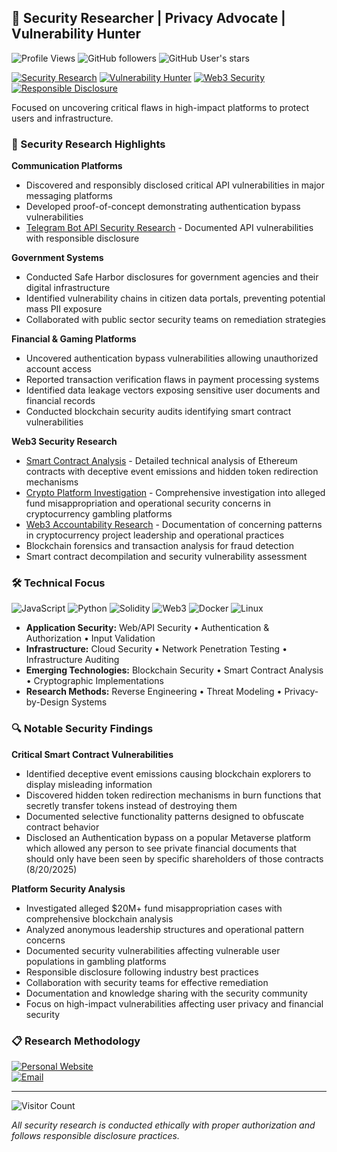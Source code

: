 ## 🔐 Security Researcher | Privacy Advocate | Vulnerability Hunter  

![Profile Views](https://komarev.com/ghpvc/?username=jlucus&color=red&style=flat-square&label=Profile+Views)
![GitHub followers](https://img.shields.io/github/followers/jlucus?style=social)
![GitHub User's stars](https://img.shields.io/github/stars/jlucus?style=social)

[![Security Research](https://img.shields.io/badge/Focus-Security%20Research-red?style=for-the-badge&logo=security&logoColor=white)](https://github.com/jlucus)
[![Vulnerability Hunter](https://img.shields.io/badge/Role-Vulnerability%20Hunter-orange?style=for-the-badge&logo=bug&logoColor=white)](https://github.com/jlucus)
[![Web3 Security](https://img.shields.io/badge/Specialty-Web3%20Security-purple?style=for-the-badge&logo=ethereum&logoColor=white)](https://github.com/jlucus)
[![Responsible Disclosure](https://img.shields.io/badge/Practice-Responsible%20Disclosure-green?style=for-the-badge&logo=shield&logoColor=white)](https://github.com/jlucus)

Focused on uncovering critical flaws in high-impact platforms to protect users and infrastructure.

### 🔭 Security Research Highlights  

**Communication Platforms**  
- Discovered and responsibly disclosed critical API vulnerabilities in major messaging platforms
- Developed proof-of-concept demonstrating authentication bypass vulnerabilities
- [Telegram Bot API Security Research](https://github.com/jlucus/tg-bot-disclosure) - Documented API vulnerabilities with responsible disclosure

**Government Systems**  
- Conducted Safe Harbor disclosures for government agencies and their digital infrastructure  
- Identified vulnerability chains in citizen data portals, preventing potential mass PII exposure  
- Collaborated with public sector security teams on remediation strategies

**Financial & Gaming Platforms**  
- Uncovered authentication bypass vulnerabilities allowing unauthorized account access
- Reported transaction verification flaws in payment processing systems
- Identified data leakage vectors exposing sensitive user documents and financial records
- Conducted blockchain security audits identifying smart contract vulnerabilities

**Web3 Security Research**  
- [Smart Contract Analysis](https://github.com/4eckd/Shuffle.com-Airdrop-Scam) - Detailed technical analysis of Ethereum contracts with deceptive event emissions and hidden token redirection mechanisms
- [Crypto Platform Investigation](https://github.com/4eckd/noahdummett) - Comprehensive investigation into alleged fund misappropriation and operational security concerns in cryptocurrency gambling platforms
- [Web3 Accountability Research](https://github.com/cyberapeyachtclub/cyberapeyachtclub) - Documentation of concerning patterns in cryptocurrency project leadership and operational practices
- Blockchain forensics and transaction analysis for fraud detection
- Smart contract decompilation and security vulnerability assessment

### 🛠️ Technical Focus  

![JavaScript](https://img.shields.io/badge/-JavaScript-F7DF1E?style=flat-square&logo=javascript&logoColor=black)
![Python](https://img.shields.io/badge/-Python-3776AB?style=flat-square&logo=python&logoColor=white)
![Solidity](https://img.shields.io/badge/-Solidity-363636?style=flat-square&logo=solidity&logoColor=white)
![Web3](https://img.shields.io/badge/-Web3-F16822?style=flat-square&logo=web3.js&logoColor=white)
![Docker](https://img.shields.io/badge/-Docker-2496ED?style=flat-square&logo=docker&logoColor=white)
![Linux](https://img.shields.io/badge/-Linux-FCC624?style=flat-square&logo=linux&logoColor=black)

- **Application Security:** Web/API Security • Authentication & Authorization • Input Validation
- **Infrastructure:** Cloud Security • Network Penetration Testing • Infrastructure Auditing  
- **Emerging Technologies:** Blockchain Security • Smart Contract Analysis • Cryptographic Implementations
- **Research Methods:** Reverse Engineering • Threat Modeling • Privacy-by-Design Systems

### 🔍 Notable Security Findings

**Critical Smart Contract Vulnerabilities**
- Identified deceptive event emissions causing blockchain explorers to display misleading information
- Discovered hidden token redirection mechanisms in burn functions that secretly transfer tokens instead of destroying them
- Documented selective functionality patterns designed to obfuscate contract behavior
- Disclosed an Authentication bypass on a popular Metaverse platform which allowed any person to see private financial documents that should only have been seen by specific shareholders of those contracts (8/20/2025) 

**Platform Security Analysis**
- Investigated alleged $20M+ fund misappropriation cases with comprehensive blockchain analysis
- Analyzed anonymous leadership structures and operational pattern concerns
- Documented security vulnerabilities affecting vulnerable user populations in gambling platforms
- Responsible disclosure following industry best practices
- Collaboration with security teams for effective remediation
- Documentation and knowledge sharing with the security community
- Focus on high-impact vulnerabilities affecting user privacy and financial security

### 📋 Research Methodology  
[![Personal Website](https://img.shields.io/badge/-jlucus.dev-3423A6?style=flat&logo=google-chrome&logoColor=white)](https://jlucus.dev)  
[![Email](https://img.shields.io/badge/-Contact%20Me-D14836?style=flat&logo=gmail&logoColor=white)](mailto:your_email@domain.com)

---
![Visitor Count](https://profile-counter.glitch.me/jlucus/count.svg)

*All security research is conducted ethically with proper authorization and follows responsible disclosure practices.*
